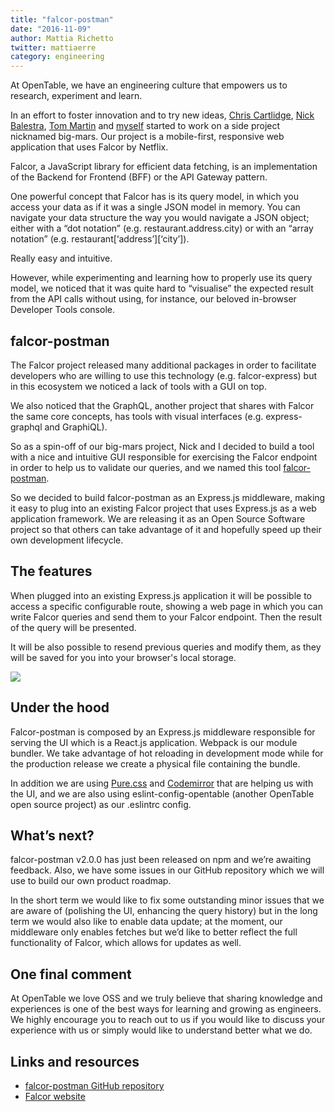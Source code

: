 ```yaml
---
title: "falcor-postman"
date: "2016-11-09"
author: Mattia Richetto
twitter: mattiaerre
category: engineering
---
```


At OpenTable, we have an engineering culture that empowers us to research, experiment and learn.

In an effort to foster innovation and to try new ideas, [Chris Cartlidge](/blog/authors/ccartlidge.html), [Nick Balestra](https://twitter.com/nickbalestra), [Tom Martin](https://twitter.com/tpgmartin) and [myself](/blog/authors/mrichetto.html) started to work on a side project nicknamed big-mars. Our project is a mobile-first, responsive web application that uses Falcor by Netflix.

Falcor, a JavaScript library for efficient data fetching, is an implementation of the Backend for Frontend (BFF) or the API Gateway pattern.

One powerful concept that Falcor has is its query model, in which you access your data as if it was a single JSON model in memory. You can navigate your data structure the way you would navigate a JSON object; either with a “dot notation” (e.g. restaurant.address.city) or with an “array notation” (e.g. restaurant[‘address’][‘city’]).

Really easy and intuitive.

However, while experimenting and learning how to properly use its query model, we noticed that it was quite hard to “visualise” the expected result from the API calls without using, for instance, our beloved in-browser Developer Tools console.

## falcor-postman

The Falcor project released many additional packages in order to facilitate developers who are willing to use this technology (e.g. falcor-express) but in this ecosystem we noticed a lack of tools with a GUI on top.

We also noticed that the GraphQL, another project that shares with Falcor the same core concepts, has tools with visual interfaces (e.g. express-graphql and GraphiQL).

So as a spin-off of our big-mars project, Nick and I decided to build a tool with a nice and intuitive GUI responsible for exercising the Falcor endpoint in order to help us to validate our queries, and we named this tool [falcor-postman](https://github.com/opentable/falcor-postman).

So we decided to build falcor-postman as an Express.js middleware, making it easy to plug into an existing Falcor project that uses Express.js as a web application framework. We are releasing it as an Open Source Software project so that others can take advantage of it and hopefully speed up their own development lifecycle.

## The features

When plugged into an existing Express.js application it will be possible to access a specific configurable route, showing a web page in which you can write Falcor queries and send them to your Falcor endpoint. Then the result of the query will be presented.

It will be also possible to resend previous queries and modify them, as they will be saved for you into your browser's local storage.

![](/images/posts/falcor-postman.png)

## Under the hood

Falcor-postman is composed by an Express.js middleware responsible for serving the UI which is a React.js application. Webpack is our module bundler. We take advantage of hot reloading in development mode while for the production release we create a physical file containing the bundle.

In addition we are using [Pure.css](http://purecss.io) and [Codemirror](https://codemirror.net) that are helping us with the UI, and we are also using eslint-config-opentable (another OpenTable open source project) as our .eslintrc config.

## What’s next?

falcor-postman v2.0.0 has just been released on npm and we’re awaiting feedback. Also, we have some issues in our GitHub repository which we will use to build our own product roadmap.

In the short term we would like to fix some outstanding minor issues that we are aware of (polishing the UI, enhancing the query history) but in the long term we would also like to enable data update; at the moment, our middleware only enables fetches but we’d like to better reflect the full functionality of Falcor, which allows for updates as well.

## One final comment

At OpenTable we love OSS and we truly believe that sharing knowledge and experiences is one of the best ways for learning and growing as engineers. We highly encourage you to reach out to us if you would like to discuss your experience with us or simply would like to understand better what we do.

## Links and resources

- [falcor-postman GitHub repository](https://github.com/opentable/falcor-postman)
- [Falcor website](https://netflix.github.io/falcor/)
